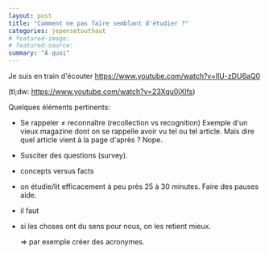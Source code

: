 ```yaml
---
layout: post
title: "Comment ne pas faire semblant d'étudier ?"
categories: jepensetouthaut
# featured-image: 
# featured-source: 
summary: "À quoi"
---
```


Je suis en train d'écouter <https://www.youtube.com/watch?v=IlU-zDU6aQ0>

(tl;dw: https://www.youtube.com/watch?v=23Xqu0jXlfs)

Quelques éléments pertinents:

- Se rappeler ≠ reconnaître (recollection vs recognition)
  Exemple d'un vieux magazine dont on se rappelle avoir vu tel ou tel article.
  Mais dire quel article vient à la page d'après ? Nope.

- Susciter des questions (survey).

- concepts versus facts

- on étudie/lit efficacement à peu près 25 à 30 minutes. Faire des pauses aide.

- il faut

- si les choses ont du sens pour nous, on les retient mieux.

  => par exemple créer des acronymes.
